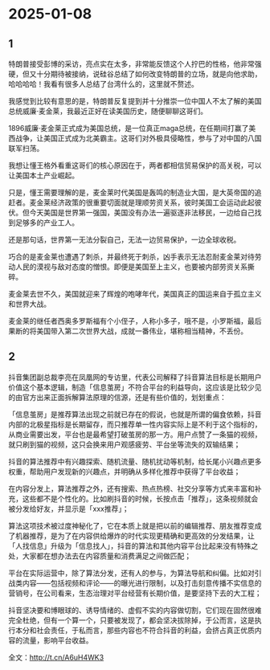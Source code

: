 # 2025-01-08

## 1


特朗普接受彭博的采访，亮点实在太多，非常能反馈这个人拧巴的性格，他非常强硬，但又十分期待被接纳，说硅谷总结了如何改变特朗普的立场，就是向他求助，哈哈哈哈！我看有很多人总结了台湾什么的，这里就不赘述。

我感觉到比较有意思的是，特朗普反复提到并十分推崇一位中国人不太了解的美国总统威廉·麦金莱，我最近正好在读美国历史，随便聊聊这哥们。

1896威廉·麦金莱正式成为美国总统，是一位真正maga总统，在任期间打赢了美西战争，让美国正式成为北美霸主。这哥们对外极具侵略性，参与了对中国的八国联军扫荡。

我想让懂王格外看重这哥们的核心原因在于，两者都相信贸易保护的高关税，可以让美国本土产业崛起。

只是，懂王需要理解的是，麦金莱时代美国是轰鸣的制造业大国，是大英帝国的追赶者。麦金莱经济政策的很重要切面就是理顺劳资关系，彼时美国工会运动此起彼伏。但今天美国是世界第一强国，美国没有办法一遍驱逐非法移民，一边给自己找到足够多的产业工人。

还是那句话，世界第一无法分裂自己，无法一边贸易保护，一边全球收税。

巧合的是麦金莱也遭遇了刺杀，并最终死于刺杀，凶手表示无法忍耐麦金莱对待劳动人民的漠视与敌对态度的憎恨。即便是美国至上主义，也要被内部劳资关系撕碎。

麦金莱去世不久，美国就迎来了辉煌的咆哮年代，美国真正的国运来自于孤立主义和世界大战。

麦金莱的继任者西奥多罗斯福有个小侄子，人称小多子，哦不是，小罗斯福，最后果断的将美国带入第二次世界大战，成就一番伟业，堪称相当精神，不丢份。






## 2


抖音集团副总裁李亮在凤凰网的专访里，代表公司解释了抖音算法目标是长期用户价值这个基本逻辑，制造「信息茧房」不符合平台的利益导向，这应该是比较少见的由官方出来正面拆解算法原理的信源，还是有些价值的，划划重点：

「信息茧房」是推荐算法出现之前就已存在的假说，也就是所谓的偏食依赖，抖音内部的北极星指标是长期留存，而只推荐单一性内容实际上是不利于这个指标的，从商业需要出发，平台也是最希望打破茧房的那一方。用户点赞了一条猫的视频，就只刷到猫的视频，这只会换来用户观感疲劳、平台坐等流失的双输结果；

抖音的算法推荐中有兴趣探索、随机流量、随机扰动等机制，给长尾小兴趣点更多权重，帮助用户发现新的兴趣点，并明确从多样化推荐中获得了平台收益；

在内容分发上，算法推荐之外，还有搜索、热点热榜、社交分享等方式来丰富和补充，这些都不是个性化的。比如刷抖音的时候，长按点击「推荐」，这条视频就会被分发给好友，并显示是「xxx推荐」；

算法这项技术被过度神秘化了，它在本质上就是把以前的编辑推荐、朋友推荐变成了机器推荐，是为了在内容供给爆炸的时代实现更精确和更高效的分发结果，让「人找信息」升级为「信息找人」，抖音的算法和其他内容平台比起来没有特殊之处，大家都在想办法去在内容质量和消费满足之间做匹配；

平台在实际运营中，除了算法分发，还有人的参与，为算法导航和纠偏。比如对引战类内容——包括视频和评论——的曝光进行限制，以及打击刻意传播不实信息的营销号，在公司看来，生态治理对平台经营有长期价值，是要坚持下去的大工程；

抖音坚决要和博眼球的、诱导情绪的、虚假不实的内容做切割，它们现在固然很难完全杜绝，但有一个算一个，只要被发现了，都会坚决拔除掉，于公而言，这是执行本分和社会责任，于私而言，那些内容也不符合抖音的利益，会挤占真正优质内容的流量，影响平台收益。 

全文：http://t.cn/A6uH4WK3






